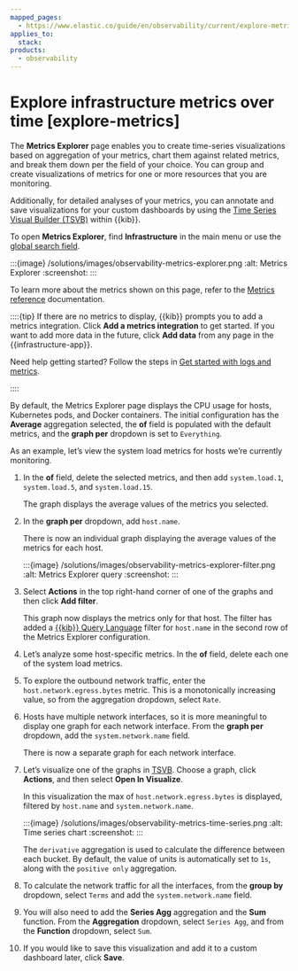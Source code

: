 ```yaml
---
mapped_pages:
  - https://www.elastic.co/guide/en/observability/current/explore-metrics.html
applies_to:
  stack:
products:
  - observability
---
```


# Explore infrastructure metrics over time [explore-metrics]

The **Metrics Explorer** page enables you to create time-series visualizations based on aggregation of your metrics, chart them against related metrics, and break them down per the field of your choice. You can group and create visualizations of metrics for one or more resources that you are monitoring.

Additionally, for detailed analyses of your metrics, you can annotate and save visualizations for your custom dashboards by using the [Time Series Visual Builder (TSVB)](/explore-analyze/visualize/legacy-editors/tsvb.md) within {{kib}}.

To open **Metrics Explorer**, find **Infrastructure** in the main menu or use the [global search field](/explore-analyze/find-and-organize/find-apps-and-objects.md).

:::{image} /solutions/images/observability-metrics-explorer.png
:alt: Metrics Explorer
:screenshot:
:::

To learn more about the metrics shown on this page, refer to the [Metrics reference](/reference/data-analysis/observability/index.md) documentation.

::::{tip}
If there are no metrics to display, {{kib}} prompts you to add a metrics integration. Click **Add a metrics integration** to get started. If you want to add more data in the future, click **Add data** from any page in the {{infrastructure-app}}.

Need help getting started? Follow the steps in [Get started with logs and metrics](get-started-with-system-metrics.md).

::::


By default, the Metrics Explorer page displays the CPU usage for hosts, Kubernetes pods, and Docker containers. The initial configuration has the **Average** aggregation selected, the **of** field is populated with the default metrics, and the **graph per** dropdown is set to `Everything`.

As an example, let’s view the system load metrics for hosts we’re currently monitoring.

1. In the **of** field, delete the selected metrics, and then add `system.load.1`, `system.load.5`, and `system.load.15`.

    The graph displays the average values of the metrics you selected.

2. In the **graph per** dropdown, add `host.name`.

    There is now an individual graph displaying the average values of the metrics for each host.

    :::{image} /solutions/images/observability-metrics-explorer-filter.png
    :alt: Metrics Explorer query
    :screenshot:
    :::

3. Select **Actions** in the top right-hand corner of one of the graphs and then click **Add filter**.

    This graph now displays the metrics only for that host. The filter has added a [{{kib}} Query Language](/explore-analyze/query-filter/languages/kql.md) filter for `host.name` in the second row of the Metrics Explorer configuration.

4. Let’s analyze some host-specific metrics. In the **of** field, delete each one of the system load metrics.
5. To explore the outbound network traffic, enter the `host.network.egress.bytes` metric. This is a monotonically increasing value, so from the aggregation dropdown, select `Rate`.
6. Hosts have multiple network interfaces, so it is more meaningful to display one graph for each network interface. From the **graph per** dropdown, add the `system.network.name` field.

    There is now a separate graph for each network interface.

7. Let’s visualize one of the graphs in [TSVB](/explore-analyze/visualize/legacy-editors/tsvb.md). Choose a graph, click **Actions**, and then select **Open In Visualize**.

    In this visualization the max of `host.network.egress.bytes` is displayed, filtered by `host.name` and `system.network.name`.

    :::{image} /solutions/images/observability-metrics-time-series.png
    :alt: Time series chart
    :screenshot:
    :::

    The `derivative` aggregation is used to calculate the difference between each bucket. By default, the value of units is automatically set to `1s`, along with the `positive only` aggregation.

8. To calculate the network traffic for all the interfaces, from the **group by** dropdown, select `Terms` and add the `system.network.name` field.
9. You will also need to add the **Series Agg** aggregation and the **Sum** function. From the **Aggregation** dropdown, select `Series Agg`, and from the **Function** dropdown, select `Sum`.
10. If you would like to save this visualization and add it to a custom dashboard later, click **Save**.
